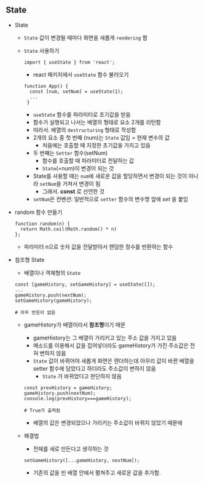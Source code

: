 ## State

* State

  * `State` 값이 변경될 때마다 화면을 새롭게 `rendering` 함

  * `State` 사용하기

    ```
    import { useState } from 'react';
    ```

    * react 패키지에서 `useState` 함수 불러오기

    ```
    function App() {
      const [num, setNum] = useState(1);
      ...
     }
    ```

    * `useState` 함수를 파라미터로 초기값을 받음
    * 함수가 실행되고 나서는 배열의 형태로 요소 2개를 리턴함
    * 따라서. 배열의 `destructuring` 형태로 작성함
    * 2개의 요소 중 첫 번째 (num)는 `State` 값임 = 현재 변수의 값
      * 처음에는 호출할 때 지정한 초기값을 가지고 있음
    * 두 번째는 `Setter` 함수(setNum)
      * 함수를 호출할 때 파라미터로 전달하는 값
      * `State`(=num)이 변경이 되는 것
    * State를 사용할 때는 `num`에 새로운 값을 할당하면서 변경이 되는 것이 아니라 `setNum`을 거쳐서 변경이 됨
      * 그래서. **const** 로 선언한 것
    * `setNum`은 컨벤션: 일반적으로 `setter` 함수의 변수명 앞에 *set* 을 붙임

* random 함수 만들기

  ```
  function random(n) {
    return Math.ceil(Math.random() * n)
  };
  ```

  * 파라미터 n으로 숫자 값을 전달받아서 랜덤한 정수를 반환하는 함수
  
* 참조형 State

  * 배열이나 객체형의 `State`

  ```
  const [gameHistory, setGameHistory] = useState([]);
  ...
  gameHistory.push(nextNum);
  setGameHistory(gameHistory);
  
  # 아무 반응이 없음
  ```

  * gameHistory가 배열이라서 **참조형**이기 때문

    * gameHistory는 그 배열이 가리키고 있는 주소 값을 가지고 있음
    * 메소드를 이용해서 값을 집어넣더라도 gameHistory가 가진 주소값은 전혀 변하지 않음
    * `State` 값이 바뀌어야 새롭게 화면은 렌더하는데 아무리 값이 바뀐 배열을 setter 함수에 담았다고 하더라도 주소값이 변하지 않음
      * `State` 가 바뀌었다고 판단하지 않음

    ```
    const prevHistory = gameHistory;
    gameHistory.push(nextNum);
    console.log(prevHistory===gameHistory);
    
    # True가 출력됨
    ```

    * 배열의 값은 변경되었으나 가리키는 주소값이 바뀌지 않았기 때문에

  * 해결법

    * 전체를 새로 만든다고 생각하는 것

    ```
    setGameHistory([...gameHistory, nextNum]);
    ```

    * 기존의 값을 빈 배열 안에서 펼쳐주고 새로운 값을 추가함.